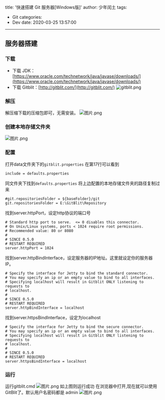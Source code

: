 title: '快速搭建 Git 服务器[Windows版]'
author: 少年闰土
tags:
  - Git
categories:
  - Dev
date: 2020-03-25 13:57:00
---
## 服务器搭建
### 下载
* 下载 JDK：[https://www.oracle.com/technetwork/java/javase/downloads/](https://www.oracle.com/technetwork/java/javase/downloads/)
* 下载 Gitblit：[http://gitblit.com/](http://gitblit.com/)
![gitblit.png](http://q6rnahf7l.bkt.clouddn.com/gitblit-download.png)

### 解压
解压缩下载的压缩包即可，无需安装。
![图片.png](http://q6rnahf7l.bkt.clouddn.com/gitblit-unzip.png)

### 创建本地存储文件夹
![图片.png](https://upload-images.jianshu.io/upload_images/12553249-a76cb14fde58df1d.png?imageMogr2/auto-orient/strip%7CimageView2/2/w/1240)

### 配置
打开data文件夹下的`gitblit.properties`
在第17行可以看到
```
include = defaults.properties
```
同文件夹下找到`defaults.properties`
将上边配置的本地存储文件夹的路径复制过来
```
#git.repositoriesFolder = ${baseFolder}/git
git.repositoriesFolder = E:\GitBlit\Repository
```
找到server.httpPort，设定http协议的端口号
```
# Standard http port to serve.  <= 0 disables this connector.
# On Unix/Linux systems, ports < 1024 require root permissions.
# Recommended value: 80 or 8080
#
# SINCE 0.5.0
# RESTART REQUIRED
server.httpPort = 1024
```
找到server.httpBindInterface，设定服务器的IP地址。这里就设定你的服务器IP。
```
# Specify the interface for Jetty to bind the standard connector.
# You may specify an ip or an empty value to bind to all interfaces.
# Specifying localhost will result in Gitblit ONLY listening to requests to
# localhost.
#
# SINCE 0.5.0
# RESTART REQUIRED
server.httpBindInterface = localhost
```

找到server.httpsBindInterface，设定为localhost
```
# Specify the interface for Jetty to bind the secure connector.
# You may specify an ip or an empty value to bind to all interfaces.
# Specifying localhost will result in Gitblit ONLY listening to requests to
# localhost.
#
# SINCE 0.5.0
# RESTART REQUIRED
server.httpsBindInterface = localhost
```

### 运行
运行gitblit.cmd
![图片.png](https://upload-images.jianshu.io/upload_images/12553249-6b503e5eb808e0e6.png?imageMogr2/auto-orient/strip%7CimageView2/2/w/1240)
如上图则运行成功
在浏览器中打开,现在就可以使用GitBlit了。默认用户名密码都是 admin
![图片.png](https://upload-images.jianshu.io/upload_images/12553249-fafa7b54defcb599.png?imageMogr2/auto-orient/strip%7CimageView2/2/w/1240)

